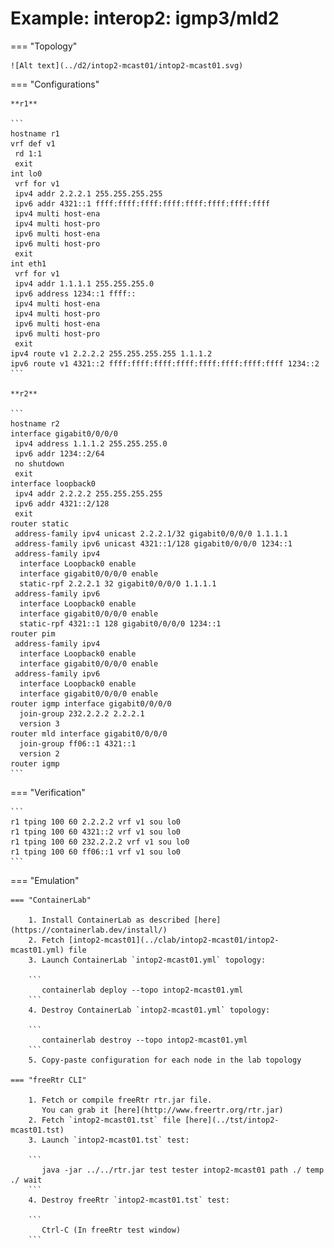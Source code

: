 # Example: interop2: igmp3/mld2

=== "Topology"

    ![Alt text](../d2/intop2-mcast01/intop2-mcast01.svg)

=== "Configurations"

    **r1**

    ```
    hostname r1
    vrf def v1
     rd 1:1
     exit
    int lo0
     vrf for v1
     ipv4 addr 2.2.2.1 255.255.255.255
     ipv6 addr 4321::1 ffff:ffff:ffff:ffff:ffff:ffff:ffff:ffff
     ipv4 multi host-ena
     ipv4 multi host-pro
     ipv6 multi host-ena
     ipv6 multi host-pro
     exit
    int eth1
     vrf for v1
     ipv4 addr 1.1.1.1 255.255.255.0
     ipv6 address 1234::1 ffff::
     ipv4 multi host-ena
     ipv4 multi host-pro
     ipv6 multi host-ena
     ipv6 multi host-pro
     exit
    ipv4 route v1 2.2.2.2 255.255.255.255 1.1.1.2
    ipv6 route v1 4321::2 ffff:ffff:ffff:ffff:ffff:ffff:ffff:ffff 1234::2
    ```

    **r2**

    ```
    hostname r2
    interface gigabit0/0/0/0
     ipv4 address 1.1.1.2 255.255.255.0
     ipv6 addr 1234::2/64
     no shutdown
     exit
    interface loopback0
     ipv4 addr 2.2.2.2 255.255.255.255
     ipv6 addr 4321::2/128
     exit
    router static
     address-family ipv4 unicast 2.2.2.1/32 gigabit0/0/0/0 1.1.1.1
     address-family ipv6 unicast 4321::1/128 gigabit0/0/0/0 1234::1
     address-family ipv4
      interface Loopback0 enable
      interface gigabit0/0/0/0 enable
      static-rpf 2.2.2.1 32 gigabit0/0/0/0 1.1.1.1
     address-family ipv6
      interface Loopback0 enable
      interface gigabit0/0/0/0 enable
      static-rpf 4321::1 128 gigabit0/0/0/0 1234::1
    router pim
     address-family ipv4
      interface Loopback0 enable
      interface gigabit0/0/0/0 enable
     address-family ipv6
      interface Loopback0 enable
      interface gigabit0/0/0/0 enable
    router igmp interface gigabit0/0/0/0
      join-group 232.2.2.2 2.2.2.1
      version 3
    router mld interface gigabit0/0/0/0
      join-group ff06::1 4321::1
      version 2
    router igmp
    ```

=== "Verification"

    ```
    r1 tping 100 60 2.2.2.2 vrf v1 sou lo0
    r1 tping 100 60 4321::2 vrf v1 sou lo0
    r1 tping 100 60 232.2.2.2 vrf v1 sou lo0
    r1 tping 100 60 ff06::1 vrf v1 sou lo0
    ```

=== "Emulation"

    === "ContainerLab"

        1. Install ContainerLab as described [here](https://containerlab.dev/install/)  
        2. Fetch [intop2-mcast01](../clab/intop2-mcast01/intop2-mcast01.yml) file  
        3. Launch ContainerLab `intop2-mcast01.yml` topology:  

        ```
           containerlab deploy --topo intop2-mcast01.yml  
        ```
        4. Destroy ContainerLab `intop2-mcast01.yml` topology:  

        ```
           containerlab destroy --topo intop2-mcast01.yml  
        ```
        5. Copy-paste configuration for each node in the lab topology

    === "freeRtr CLI"

        1. Fetch or compile freeRtr rtr.jar file.  
           You can grab it [here](http://www.freertr.org/rtr.jar)  
        2. Fetch `intop2-mcast01.tst` file [here](../tst/intop2-mcast01.tst)  
        3. Launch `intop2-mcast01.tst` test:  

        ```
           java -jar ../../rtr.jar test tester intop2-mcast01 path ./ temp ./ wait
        ```
        4. Destroy freeRtr `intop2-mcast01.tst` test:  

        ```
           Ctrl-C (In freeRtr test window)
        ```


